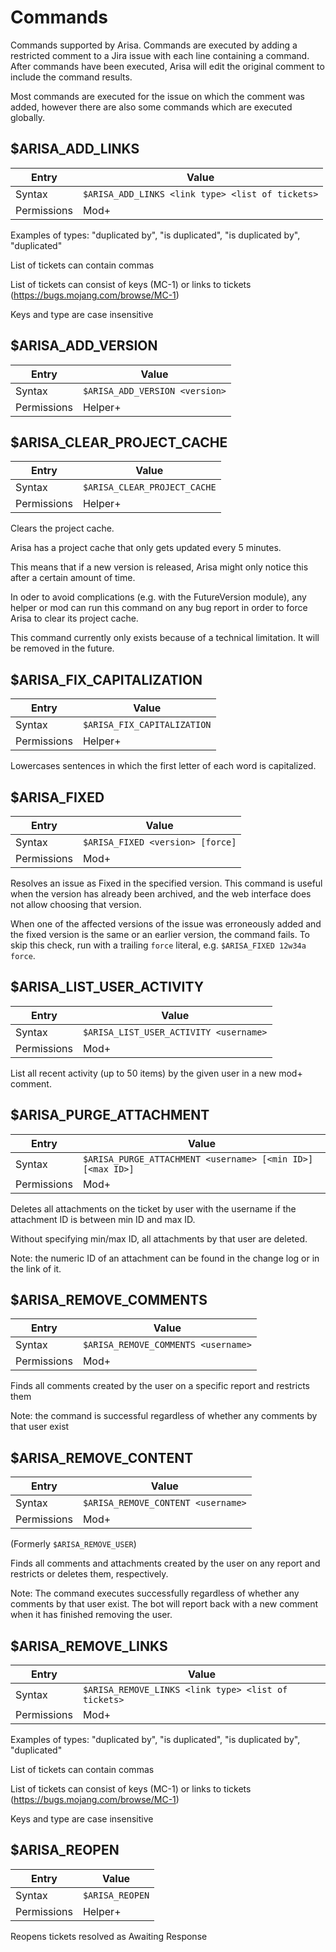 # Commands
Commands supported by Arisa. Commands are executed by adding a restricted comment to a Jira issue with each line
containing a command. After commands have been executed, Arisa will edit the original comment to include the command
results.

Most commands are executed for the issue on which the comment was added, however there are also some commands which
are executed globally.

## $ARISA_ADD_LINKS
| Entry       | Value                                            |
| ----------- | ------------------------------------------------ |
| Syntax      | `$ARISA_ADD_LINKS <link type> <list of tickets>` |
| Permissions | Mod+                                             |

Examples of types: "duplicated by", "is duplicated", "is duplicated by", "duplicated"

List of tickets can contain commas

List of tickets can consist of keys (MC-1) or links to tickets (https://bugs.mojang.com/browse/MC-1)

Keys and type are case insensitive

## $ARISA_ADD_VERSION
| Entry       | Value                          |
| ----------- | ------------------------------ |
| Syntax      | `$ARISA_ADD_VERSION <version>` |
| Permissions | Helper+                        |

## $ARISA_CLEAR_PROJECT_CACHE
| Entry       | Value                          |
| ----------- | ------------------------------ |
| Syntax      | `$ARISA_CLEAR_PROJECT_CACHE`   |
| Permissions | Helper+                        |

Clears the project cache.

Arisa has a project cache that only gets updated every 5 minutes.

This means that if a new version is released, Arisa might only notice this after a certain amount of time.

In oder to avoid complications (e.g. with the FutureVersion module), any helper or mod can run this command
on any bug report in order to force Arisa to clear its project cache.

This command currently only exists because of a technical limitation. It will be removed in the future.

## $ARISA_FIX_CAPITALIZATION
| Entry       | Value                       |
| ----------- | --------------------------- |
| Syntax      | `$ARISA_FIX_CAPITALIZATION` |
| Permissions | Helper+                     |

Lowercases sentences in which the first letter of each word is capitalized.

## $ARISA_FIXED
| Entry       | Value                            |
| ----------- | -------------------------------- |
| Syntax      | `$ARISA_FIXED <version> [force]` |
| Permissions | Mod+                             |

Resolves an issue as Fixed in the specified version. This command is useful when the version has already been
archived, and the web interface does not allow choosing that version.

When one of the affected versions of the issue was erroneously added and the fixed version is the same or an earlier
version, the command fails. To skip this check, run with a trailing `force` literal, e.g. `$ARISA_FIXED 12w34a force`.

## $ARISA_LIST_USER_ACTIVITY
| Entry       | Value                                  |
| ----------- | -------------------------------------- |
| Syntax      | `$ARISA_LIST_USER_ACTIVITY <username>` |
| Permissions | Mod+                                   |

List all recent activity (up to 50 items) by the given user in a new mod+ comment.

## $ARISA_PURGE_ATTACHMENT
| Entry       | Value                                                      |
| ----------- | ---------------------------------------------------------- |
| Syntax      | `$ARISA_PURGE_ATTACHMENT <username> [<min ID>] [<max ID>]` |
| Permissions | Mod+                                                       |

Deletes all attachments on the ticket by user with the username if the attachment ID is between min ID and max ID.

Without specifying min/max ID, all attachments by that user are deleted.

Note: the numeric ID of an attachment can be found in the change log or in the link of it.

## $ARISA_REMOVE_COMMENTS
| Entry       | Value                               |
| ----------- | ----------------------------------- |
| Syntax      | `$ARISA_REMOVE_COMMENTS <username>` |
| Permissions | Mod+                                |

Finds all comments created by the user on a specific report and restricts them

Note: the command is successful regardless of whether any comments by that user exist

## $ARISA_REMOVE_CONTENT
| Entry       | Value                              |
| ----------- | ---------------------------------- |
| Syntax      | `$ARISA_REMOVE_CONTENT <username>` |
| Permissions | Mod+                               |

(Formerly `$ARISA_REMOVE_USER`)

Finds all comments and attachments created by the user on any report and restricts or deletes them, respectively.

Note: The command executes successfully regardless of whether any comments by that user exist. The bot will report back
with a new comment when it has finished removing the user.

## $ARISA_REMOVE_LINKS
| Entry       | Value                                               |
| ----------- | --------------------------------------------------- |
| Syntax      | `$ARISA_REMOVE_LINKS <link type> <list of tickets>` |
| Permissions | Mod+                                                |

Examples of types: "duplicated by", "is duplicated", "is duplicated by", "duplicated"

List of tickets can contain commas

List of tickets can consist of keys (MC-1) or links to tickets (https://bugs.mojang.com/browse/MC-1)

Keys and type are case insensitive

## $ARISA_REOPEN
| Entry       | Value           |
| ----------- | --------------- |
| Syntax      | `$ARISA_REOPEN` |
| Permissions | Helper+         |

Reopens tickets resolved as Awaiting Response

